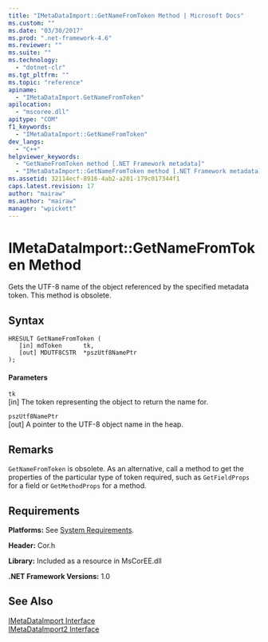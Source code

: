 ```yaml
---
title: "IMetaDataImport::GetNameFromToken Method | Microsoft Docs"
ms.custom: ""
ms.date: "03/30/2017"
ms.prod: ".net-framework-4.6"
ms.reviewer: ""
ms.suite: ""
ms.technology: 
  - "dotnet-clr"
ms.tgt_pltfrm: ""
ms.topic: "reference"
apiname: 
  - "IMetaDataImport.GetNameFromToken"
apilocation: 
  - "mscoree.dll"
apitype: "COM"
f1_keywords: 
  - "IMetaDataImport::GetNameFromToken"
dev_langs: 
  - "C++"
helpviewer_keywords: 
  - "GetNameFromToken method [.NET Framework metadata]"
  - "IMetaDataImport::GetNameFromToken method [.NET Framework metadata]"
ms.assetid: 32114ecf-8916-4ab2-a201-179c017344f1
caps.latest.revision: 17
author: "mairaw"
ms.author: "mairaw"
manager: "wpickett"
---
```

# IMetaDataImport::GetNameFromToken Method
Gets the UTF-8 name of the object referenced by the specified metadata token. This method is obsolete.  
  
## Syntax  
  
```  
HRESULT GetNameFromToken (  
   [in] mdToken      tk,  
   [out] MDUTF8CSTR  *pszUtf8NamePtr  
);  
```  
  
#### Parameters  
 `tk`  
 [in] The token representing the object to return the name for.  
  
 `pszUtf8NamePtr`  
 [out] A pointer to the UTF-8 object name in the heap.  
  
## Remarks  
 `GetNameFromToken` is obsolete. As an alternative, call a method to get the properties of the particular type of token required, such as `GetFieldProps` for a field or `GetMethodProps` for a method.  
  
## Requirements  
 **Platforms:** See [System Requirements](../../../../docs/framework/getting-started/system-requirements.md).  
  
 **Header:** Cor.h  
  
 **Library:** Included as a resource in MsCorEE.dll  
  
 **.NET Framework Versions:** 1.0  
  
## See Also  
 [IMetaDataImport Interface](../../../../docs/framework/unmanaged-api/metadata/imetadataimport-interface.md)   
 [IMetaDataImport2 Interface](../../../../docs/framework/unmanaged-api/metadata/imetadataimport2-interface.md)
